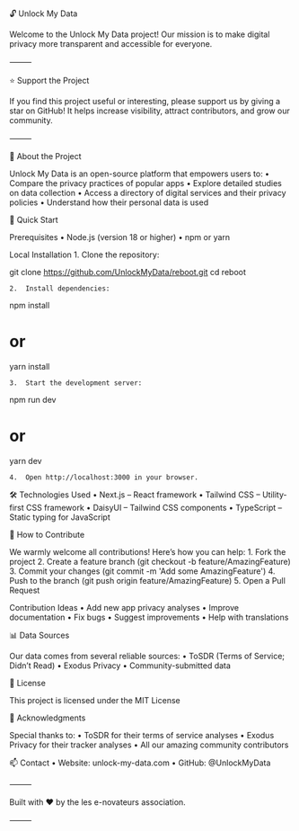 🔓 Unlock My Data

Welcome to the Unlock My Data project! Our mission is to make digital privacy more transparent and accessible for everyone.

⸻

⭐ Support the Project

If you find this project useful or interesting, please support us by giving a star on GitHub!
It helps increase visibility, attract contributors, and grow our community.


⸻

🎯 About the Project

Unlock My Data is an open-source platform that empowers users to:
	•	Compare the privacy practices of popular apps
	•	Explore detailed studies on data collection
	•	Access a directory of digital services and their privacy policies
	•	Understand how their personal data is used

🚀 Quick Start

Prerequisites
	•	Node.js (version 18 or higher)
	•	npm or yarn

Local Installation
	1.	Clone the repository:

git clone https://github.com/UnlockMyData/reboot.git
cd reboot


	2.	Install dependencies:

npm install
# or
yarn install


	3.	Start the development server:

npm run dev
# or
yarn dev


	4.	Open http://localhost:3000 in your browser.

🛠 Technologies Used
	•	Next.js – React framework
	•	Tailwind CSS – Utility-first CSS framework
	•	DaisyUI – Tailwind CSS components
	•	TypeScript – Static typing for JavaScript

👥 How to Contribute

We warmly welcome all contributions! Here’s how you can help:
	1.	Fork the project
	2.	Create a feature branch (git checkout -b feature/AmazingFeature)
	3.	Commit your changes (git commit -m 'Add some AmazingFeature')
	4.	Push to the branch (git push origin feature/AmazingFeature)
	5.	Open a Pull Request

Contribution Ideas
	•	Add new app privacy analyses
	•	Improve documentation
	•	Fix bugs
	•	Suggest improvements
	•	Help with translations

📊 Data Sources

Our data comes from several reliable sources:
	•	ToSDR (Terms of Service; Didn’t Read)
	•	Exodus Privacy
	•	Community-submitted data

📝 License

This project is licensed under the MIT License

🤝 Acknowledgments

Special thanks to:
	•	ToSDR for their terms of service analyses
	•	Exodus Privacy for their tracker analyses
	•	All our amazing community contributors

📫 Contact
	•	Website: unlock-my-data.com
	•	GitHub: @UnlockMyData

⸻

Built with ❤️ by the les e-novateurs association.

⸻